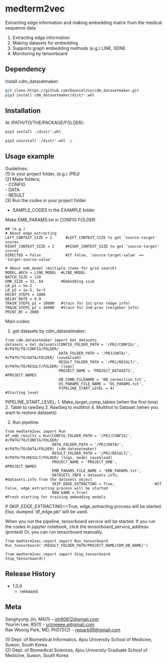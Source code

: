 # medterm2vec
Extracting edge information and making embedding matrix from the medical sequence data
1. Extracting edge information
2. Making datasets for embedding
3. Supports graph embedding methods (e.g.) LINE, SDNE
4. Monitoring by tensorboard

## Dependency

Install cdm_datasetmaker:
```sh
git clone https://github.com/DannielJin/cdm_datasetmaker.git
pip3 install cdm_datasetmaker/dist/*.whl
```

## Installation

At /PATH/TO/THE/PACKAGE/FOLDER/:

```sh
pip3 install ./dist/*.whl
```
```sh
pip3 uninstall ./dist/*.whl -y
```

## Usage example

Guidelines:  
(1) In your project folder, (e.g.) /PRJ/  
(2) Make folders;   
    - CONFIG  
    - DATA  
    - RESULT    
(3) Run the codes in your project folder. 

* SAMPLE_CODES in the EXAMPLE folder

Make EMB_PARAMS.txt in CONFIG FOLDER:
```
## (e.g.)
# About edge_extracting
LEFT_CONTEXT_SIZE = 2      #LEFT_CONTEXT_SIZE to get 'source-target' scores
RIGHT_CONTEXT_SIZE = 2     #RIGHT_CONTEXT_SIZE to get 'source-target' scores
DIRECTED = False           #If False, 'source-target-value' == 'target-source-value'

# About emb_model (multiple items for grid search)
MODEL_ARCH = LINE_MODEL  #LINE_MODEL
BATCH_SIZE = 128
EMB_SIZE = 32, 64        #Embedding size
LR_p1 = 5e-2
LR_p2 = 1e-5, 5e-5
DECAY_STEPS = 1000
DECAY_RATE = 0.9
TRAIN_STEPS_p1 = 10000   #train for 1st-prox (edge info)
TRAIN_STEPS_p2 = 10000   #train for 2nd-prox (neighbor info)
PRINT_BY = 2000
```

Main codes:
1. get datasets by cdm_datasetmaker:
```
from cdm_datasetmaker import Get_datasets
datasets = Get_datasets(CONFIG_FOLDER_PATH = '/PRJ/CONFIG/',       #/PATH/TO/CONFIG/FOLDER/
                        DATA_FOLDER_PATH = '/PRJ/DATA/',           #/PATH/TO/DATA/FOLDER/ (save&load)
                        RESULT_FOLDER_PATH = '/PRJ/RESULT/',       #/PATH/TO/RESULT/FOLDER/ (logs)
                        PROJECT_NAME = 'PROJECT_DATASETS',         #PROJECT_NAMES
                        DB_CONN_FILENAME = 'DB_connection.txt',
                        DS_PARAMS_FILE_NAME = 'DS_PARAMS.txt', 
                        PIPELINE_START_LEVEL = 4)                  #Starting level
```
PIPELINE_START_LEVEL; 
    1. Make_target_comp_tables  (when the first time)
    2. Table to rawSeq
    3. RawSeq to multihot
    4. Multihot to Dataset      (when you want to restore datasets)

2. Run pipeline:
```
from medterm2vec import Run
df_emb_results = Run(CONFIG_FOLDER_PATH = '/PRJ/CONFIG/',          #/PATH/TO/CONFIG/FOLDER/
                     DATA_FOLDER_PATH = '/PRJ/DATA/',              #/PATH/TO/DATA/FOLDER/ (cdm_datasetmaker)
                     RESULT_FOLDER_PATH = '/PRJ/RESULT/',          #/PATH/TO/RESULT/FOLDER/ (logs, model save&load)
                     PROJECT_NAME = 'PROJECT_EMB',                 #PROJECT_NAMES
                     EMB_PARAMS_FILE_NAME = 'EMB_PARAMS.txt', 
                     DATASETS_INFO = datasets.info,                #datasets.info from the datasets object
                     SKIP_EDGE_EXTRACTING = True,                  #If False, edge_extracting process will be started
                     NEW_GAME = True)                              #Fresh starting for training embedding models 
```
If SKIP_EDGE_EXTRACTING==True, edge_extracting process will be started.  
Else, dumped 'df_edge.pkl' will be used.


When you run the pipeline, tensorboard service will be started. 
If you run the codes in jupyter notebook, click the tensorboard_service_address (printed)
Or, you can run tensorboard manually.
```
from medterm2vec.report import Run_tensorboard
Run_tensorboard('/RESULT_FOLDER_PATH/PROJECT_NAME/CDM_DB_NAME/')
```
```
from medterm2vec.report import Stop_tensorboard
Stop_tensorboard()
```

## Release History

* 1.0.0
    * released

## Meta

Sanghyung Jin, MS(1) – jsh90612@gmail.com  
Yourim Lee, BS(1) - urimeeee.e@gmail.com  
Rae Woong Park, MD, PhD(1)(2) - rwpark99@gmail.com  

(1) Dept. of Biomedical Informatics, Ajou University School of Medicine, Suwon, South Korea  
(2) Dept. of Biomedical Sciences, Ajou University Graduate School of Medicine, Suwon, South Korea  

